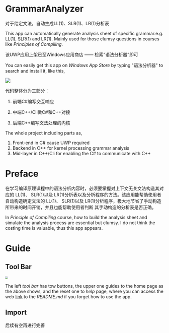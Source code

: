 # GrammarAnalyzer
对于给定文法，自动生成LL(1)、SLR(1)、LR(1)分析表

This app can automatically generate analysis sheet of specific grammar.e.g. LL(1), SLR(1) and LR(1). Mainly used for those clumsy questions in courses like *Principles of Compiling*.

该UWP应用上架已至Windows应用商店 —— 检索“语法分析器”即可

You can easily get this app on *Windows App Store* by typing "语法分析器" to search and install it, like this,

<img src="https://github.com/ilo5u/GrammarAnalyzer/tree/master/Pics/search.png">

代码整体分为三部分：

1. 前端C#编写交互响应

2. 中端C++/Cli做C#和C++对接

3. 后端C++编写文法处理的内核

The whole project including parts as,

1. Front-end in C# cause UWP required
2. Backend in C++ for kernel processing grammar analysis
3. Mid-layer in C++/Cli for enabling the C# to communicate with C++

# Preface
在学习编译原理课程中的语法分析内容时，必须要掌握对上下文无关文法构造其对应的 LL(1)、 SLR(1)以及 LR(1)分析表以及分析程序的方法。该应用能帮助使用者自动构造确定文法的 LL(1)、 SLR(1)以及 LR(1)分析程序，极大地节省了手动构造所带来的时间开销，并且也能帮助使用者判断 其手动构造的分析表是否正确。

In *Principle of Compiling* course, how to build the analysis sheet and simulate the analysis process are essential but clumsy. I do not think the costing time is valuable, thus this app appears.

# Guide

## Tool Bar

<img src="https://github.com/ilo5u/GrammarAnalyzer/tree/master/Pics/home.png" style="zoom:50%;" />

The left *tool bar* has tow buttons, the upper one guides to the home page as the above shows, and the reset one to *help* page, where you can access the web [link](https://github.com/ilo5u/GrammarAnalyzer) to the *README.md* if you forget how to use the app.

## Import



后续有空再进行完善

